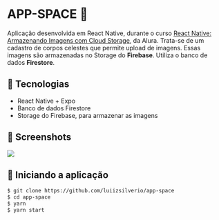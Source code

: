 # APP-SPACE 🚀

Aplicação desenvolvida em React Native, durante o curso [React Native: Armazenando Imagens com Cloud Storage](https://cursos.alura.com.br/course/react-native-armazenamento-imagens-cloud-storage), da Alura.
Trata-se de um cadastro de corpos celestes que permite upload de imagens. Essas imagens são armazenadas no Storage do __Firebase__. Utiliza o banco de dados __Firestore__.
<br/>

## 🚀 Tecnologias

- React Native + Expo
- Banco de dados Firestore
- Storage do Firebase, para armazenar as imagens


## :camera_flash: Screenshots
![](https://github.com/luiizsilverio/app-space/blob/master/src/assets/app-space.png)


## :car: Iniciando a aplicação
```bash
$ git clone https://github.com/luiizsilverio/app-space
$ cd app-space
$ yarn
$ yarn start
```

